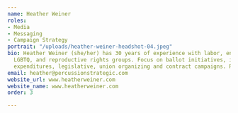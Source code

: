 ```yaml
---
name: Heather Weiner
roles:
- Media
- Messaging
- Campaign Strategy
portrait: "/uploads/heather-weiner-headshot-04.jpeg"
bio: Heather Weiner (she/her) has 30 years of experience with labor, environmental,
  LGBTQ, and reproductive rights groups. Focus on ballot initiatives, independent
  expenditures, legislative, union organizing and contract campaigns. Recovering lawyer.
email: heather@percussionstrategic.com
website_url: www.heatherweiner.com
website_name: www.heatherweiner.com
order: 3

---
```

